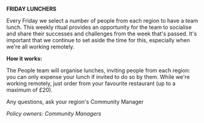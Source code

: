 **FRIDAY LUNCHERS**

Every Friday we select a number of people from each region to have a team lunch. This weekly ritual provides an opportunity for the team to socialise and share their successes and challenges from the week that's passed. It's important that we continue to set aside the time for this, especially when we're all working remotely.

**How it works:**

The People team will organise lunches, inviting people from each region: you can only expense your lunch if invited to do so by them.
While we're working remotely, just order from your favourite restaurant (up to a maximum of £20).

Any questions, ask your region's Community Manager

*Policy owners: Community Managers*
